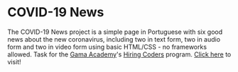 # COVID-19 News

The COVID-19 News project is a simple page in Portuguese with six good news about the new coronavirus, including two in text form, two in audio form and two in video form using basic HTML/CSS - no frameworks allowed. Task for the [Gama Academy](https://gama.academy/)'s [Hiring Coders](https://hiringcoders.gama.academy/) program.
[Click here](https://filipeabelha-covid19news.netlify.app/) to visit!
